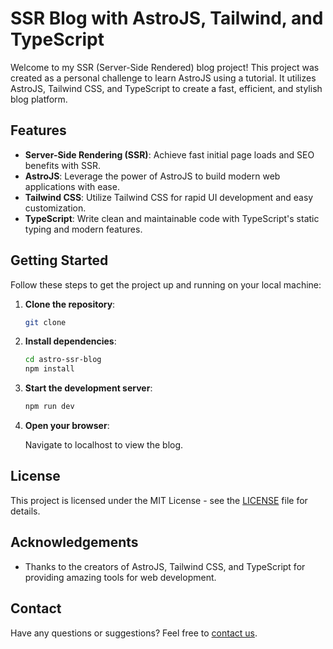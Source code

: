 # SSR Blog with AstroJS, Tailwind, and TypeScript

Welcome to my SSR (Server-Side Rendered) blog project! This project was created as a personal challenge to learn AstroJS using a tutorial. It utilizes AstroJS, Tailwind CSS, and TypeScript to create a fast, efficient, and stylish blog platform.

## Features

- **Server-Side Rendering (SSR)**: Achieve fast initial page loads and SEO benefits with SSR.
- **AstroJS**: Leverage the power of AstroJS to build modern web applications with ease.
- **Tailwind CSS**: Utilize Tailwind CSS for rapid UI development and easy customization.
- **TypeScript**: Write clean and maintainable code with TypeScript's static typing and modern features.

## Getting Started

Follow these steps to get the project up and running on your local machine:

1. **Clone the repository**:

    ```bash
    git clone
    ```

2. **Install dependencies**:

    ```bash
    cd astro-ssr-blog
    npm install
    ```

3. **Start the development server**:

    ```bash
    npm run dev
    ```

4. **Open your browser**:

    Navigate to localhost to view the blog.


## License

This project is licensed under the MIT License - see the [LICENSE](LICENSE) file for details.

## Acknowledgements

- Thanks to the creators of AstroJS, Tailwind CSS, and TypeScript for providing amazing tools for web development.

## Contact

Have any questions or suggestions? Feel free to [contact us](https://rodfreitas.com).


